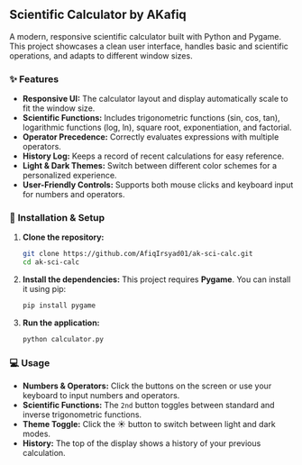 ## Scientific Calculator by AKafiq

A modern, responsive scientific calculator built with Python and Pygame. This project showcases a clean user interface, handles basic and scientific operations, and adapts to different window sizes.

### ✨ **Features**

  * **Responsive UI:** The calculator layout and display automatically scale to fit the window size.
  * **Scientific Functions:** Includes trigonometric functions (sin, cos, tan), logarithmic functions (log, ln), square root, exponentiation, and factorial.
  * **Operator Precedence:** Correctly evaluates expressions with multiple operators.
  * **History Log:** Keeps a record of recent calculations for easy reference.
  * **Light & Dark Themes:** Switch between different color schemes for a personalized experience.
  * **User-Friendly Controls:** Supports both mouse clicks and keyboard input for numbers and operators.

### 🚀 **Installation & Setup**

1.  **Clone the repository:**
    ```bash
    git clone https://github.com/AfiqIrsyad01/ak-sci-calc.git
    cd ak-sci-calc
    ```
2.  **Install the dependencies:**
    This project requires **Pygame**. You can install it using pip:
    ```bash
    pip install pygame
    ```
3.  **Run the application:**
    ```bash
    python calculator.py
    ```

### 💻 **Usage**

  * **Numbers & Operators:** Click the buttons on the screen or use your keyboard to input numbers and operators.
  * **Scientific Functions:** The `2nd` button toggles between standard and inverse trigonometric functions.
  * **Theme Toggle:** Click the ☀️ button to switch between light and dark modes.
  * **History:** The top of the display shows a history of your previous calculation.
